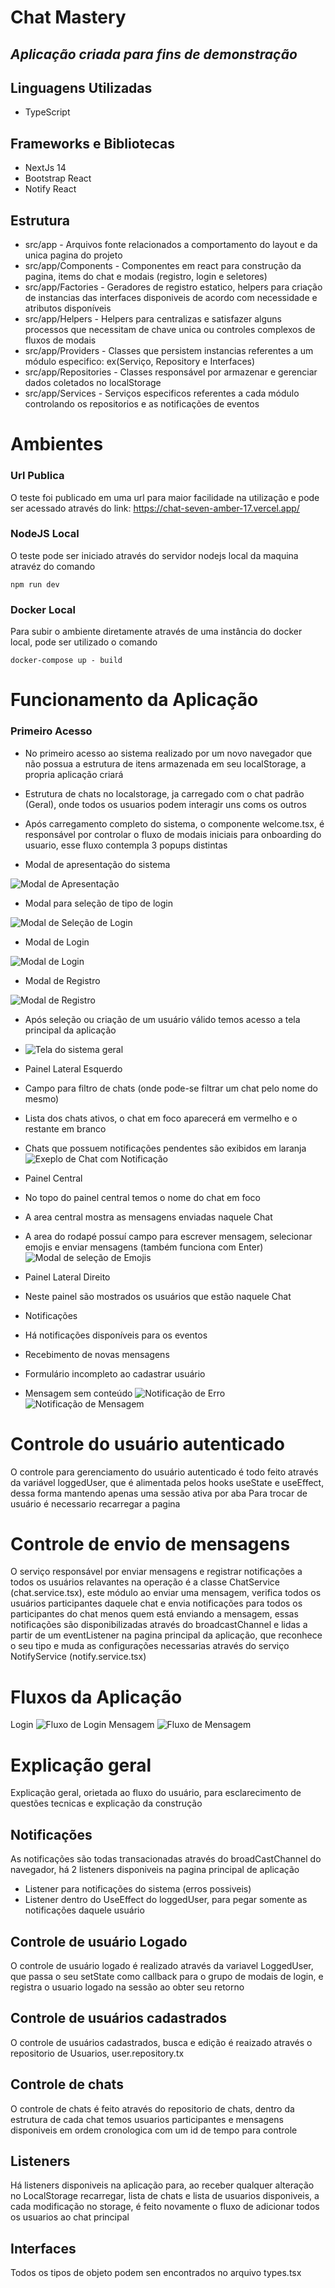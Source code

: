 # Chat Mastery
## _Aplicação criada para fins de demonstração_

## Linguagens Utilizadas
- TypeScript

## Frameworks e Bibliotecas
- NextJs 14
- Bootstrap React
- Notify React

## Estrutura
- src/app - Arquivos fonte relacionados a comportamento do layout e da unica pagina do projeto
- src/app/Components - Componentes em react para construção da pagina, items do chat e modais (registro, login e seletores)
- src/app/Factories - Geradores de registro estatico, helpers para criação de instancias das interfaces disponiveis de acordo com necessidade e atributos disponíveis
- src/app/Helpers - Helpers para centralizas e satisfazer alguns processos que necessitam de chave unica ou controles complexos de fluxos de modais
- src/app/Providers - Classes que persistem instancias referentes a um módulo especifico: ex(Serviço, Repository e Interfaces) 
- src/app/Repositories - Classes responsável por armazenar e gerenciar dados coletados no localStorage
- src/app/Services - Serviços especificos referentes a cada módulo controlando os repositorios e as notificações de eventos

# Ambientes
### Url Publica
O teste foi publicado em uma url para maior facilidade na utilização e pode ser acessado através do link:  https://chat-seven-amber-17.vercel.app/

### NodeJS Local
O teste pode ser iniciado através do servidor nodejs local da maquina atravéz do comando
 ``` docker
 npm run dev
```

### Docker Local
Para subir o ambiente diretamente através de uma instância do docker local, pode ser utilizado o comando
 ``` docker
 docker-compose up - build
```

# Funcionamento da Aplicação
### Primeiro Acesso
- No primeiro acesso ao sistema realizado por um novo navegador que não possua a estrutura de itens armazenada em seu localStorage, a propria aplicação criará
-  Estrutura de chats no localstorage, ja carregado com o chat padrão (Geral), onde todos os usuarios podem interagir uns coms os outros

- Após carregamento completo do sistema, o componente welcome.tsx, é responsável por controlar o fluxo de modais iniciais para onboarding do usuario, esse fluxo contempla 3 popups distintas
- Modal de apresentação do sistema 

![Modal de Apresentação](https://chat-seven-amber-17.vercel.app/img/screenshots/modal-apresentacao.png)
- Modal para seleção de tipo de login

![Modal de Seleção de Login](https://chat-seven-amber-17.vercel.app/img/screenshots/modal-tipo-login.png)
- Modal de Login

![Modal de Login](https://chat-seven-amber-17.vercel.app/img/screenshots/modal-login.png)
- Modal de Registro

![Modal de Registro](https://chat-seven-amber-17.vercel.app/img/screenshots/modal-register.png)

- Após seleção ou criação de um usuário válido temos acesso a tela principal da aplicação
- ![Tela do sistema geral](https://chat-seven-amber-17.vercel.app/img/screenshots/system.png)

- Painel Lateral Esquerdo
- Campo para filtro de chats (onde pode-se filtrar um chat pelo nome do mesmo)
- Lista dos chats ativos, o chat em foco aparecerá em vermelho e o restante em branco
- Chats que possuem notificações pendentes são exibidos em laranja
![Exeplo de Chat com Notificação](https://chat-seven-amber-17.vercel.app/img/screenshots/chat-notify.png)

- Painel Central
- No topo do painel central temos o nome do chat em foco
- A area central mostra as mensagens enviadas naquele Chat
- A area do rodapé possuí campo para escrever mensagem, selecionar emojis e enviar mensagens (também funciona com Enter)
![Modal de seleção de Emojis](https://chat-seven-amber-17.vercel.app/img/screenshots/emoji-select.png)

- Painel Lateral Direito
-  Neste painel são mostrados os usuários que estão naquele Chat

- Notificações
- Há notificações disponíveis para os eventos
-  Recebimento de novas mensagens
-  Formulário incompleto ao cadastrar usuário
-  Mensagem sem conteúdo
![Notificação de Erro](https://chat-seven-amber-17.vercel.app/img/screenshots/notify-error.png)
![Notificação de Mensagem](https://chat-seven-amber-17.vercel.app/img/screenshots/notify.png)

# Controle do usuário autenticado
O controle para gerenciamento do usuário autenticado é todo feito através da variável loggedUser, que é alimentada pelos hooks useState e useEffect, dessa forma mantendo apenas uma sessão ativa por aba
Para trocar de usuário é necessario recarregar a pagina

# Controle de envio de mensagens
O serviço responsável por enviar mensagens e registrar notificações a todos os usuários relavantes na operação é a classe ChatService (chat.service.tsx), este módulo ao enviar uma mensagem, verifica todos os usuários participantes daquele chat e envia notificações para todos os participantes do chat menos quem está enviando a mensagem, essas notificações são disponibilizadas através do broadcastChannel e lidas a partir de um eventListener na pagina principal da aplicação, que reconhece o seu tipo e muda as configurações necessarias através do serviço NotifyService (notify.service.tsx)

# Fluxos da Aplicação
Login
![Fluxo de Login](https://chat-seven-amber-17.vercel.app/img/screenshots/fluxo-login.png)
Mensagem
![Fluxo de Mensagem](https://chat-seven-amber-17.vercel.app/img/screenshots/fluxo-mensagem.png)

# Explicação geral
Explicação geral, orietada ao fluxo do usuário, para esclarecimento de questões tecnicas e explicação da construção

## Notificações
As notificações são todas transacionadas através do broadCastChannel do navegador, há 2 listeners disponiveis na pagina principal de aplicação 
- Listener para notificações do sistema (erros possiveis)
- Listener dentro do UseEffect do loggedUser, para pegar somente as notificações daquele usuário

## Controle de usuário Logado
O controle de usuário logado é realizado através da variavel LoggedUser, que passa o seu setState como callback para o grupo de modais de login, e registra o usuario logado na sessão ao obter seu retorno

## Controle de usuários cadastrados
O controle de usuários cadastrados, busca e edição é reaizado através o repositorio de Usuarios, user.repository.tx

## Controle de chats
O controle de chats é feito através do repositorio de chats, dentro da estrutura de cada chat temos usuarios participantes e mensagens disponiveis em ordem cronologica com um id de tempo para controle

## Listeners 
Há listeners disponiveis na aplicação para, ao receber qualquer alteração no LocalStorage recarregar, lista de chats e lista de usuarios disponiveis, a cada modificação no storage, é feito novamente o fluxo de adicionar todos os usuarios ao chat principal

## Interfaces
Todos os tipos de objeto podem sen encontrados no arquivo types.tsx



